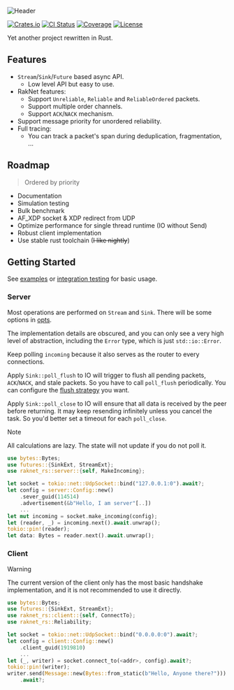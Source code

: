 ![Header](https://capsule-render.vercel.app/api?type=Waving&color=timeGradient&height=300&animation=fadeIn&section=header&text=raknet-rs&fontSize=90&fontAlignY=45)

[![Crates.io](https://img.shields.io/crates/v/raknet-rs.svg?style=flat-square&logo=rust)](https://crates.io/crates/raknet-rs)
[![CI Status](https://img.shields.io/github/actions/workflow/status/MemoriesOfTime/raknet-rs/ci.yml?style=flat-square&logo=github)](https://github.com/MemoriesOfTime/raknet-rs/actions)
[![Coverage](https://img.shields.io/codecov/c/github/MemoriesOfTime/raknet-rs?style=flat-square&logo=codecov)](https://app.codecov.io/github/MemoriesOfTime/raknet-rs)
[![License](https://img.shields.io/crates/l/raknet-rs?style=flat-square)](https://github.com/MemoriesOfTime/raknet-rs/blob/master/LICENSE)

Yet another project rewritten in Rust.

## Features

- `Stream`/`Sink`/`Future` based async API.
  - Low level API but easy to use.
- RakNet features:
  - Support `Unreliable`, `Reliable` and `ReliableOrdered` packets.
  - Support multiple order channels.
  - Support `ACK`/`NACK` mechanism.
- Support message priority for unordered reliability.
- Full tracing:
  - You can track a packet's span during deduplication, fragmentation, ...

## Roadmap

> Ordered by priority

- Documentation
- Simulation testing
- Bulk benchmark
- AF_XDP socket & XDP redirect from UDP
- Optimize performance for single thread runtime (IO without Send)
- Robust client implementation
- Use stable rust toolchain (~~I like nightly~~)

## Getting Started

See [examples](examples/) or [integration testing](src/tests.rs) for basic usage.

### Server

Most operations are performed on `Stream` and `Sink`. There will be some options in [opts](src/opts.rs).

The implementation details are obscured, and you can only see a very high level of abstraction, including the `Error` type, which is just `std::io::Error`.

Keep polling `incoming` because it also serves as the router to every connections.

Apply `Sink::poll_flush` to IO will trigger to flush all pending packets, `ACK`/`NACK`, and stale packets. So you have to call `poll_flush` periodically. You can configure the [flush strategy](src/opts.rs) you want.

Apply `Sink::poll_close` to IO will ensure that all data is received by the peer before returning. It may keep resending infinitely unless you cancel the task. So you'd better set a timeout for each `poll_close`.

> [!NOTE]
> All calculations are lazy. The state will not update if you do not poll it.

```rust
use bytes::Bytes;
use futures::{SinkExt, StreamExt};
use raknet_rs::server::{self, MakeIncoming};

let socket = tokio::net::UdpSocket::bind("127.0.0.1:0").await?;
let config = server::Config::new()
    .sever_guid(114514)
    .advertisement(&b"Hello, I am server"[..])
    ...
let mut incoming = socket.make_incoming(config);
let (reader, _) = incoming.next().await.unwrap();
tokio::pin!(reader);
let data: Bytes = reader.next().await.unwrap();
```

### Client

> [!WARNING]
> The current version of the client only has the most basic handshake implementation, and it is not recommended to use it directly.

```rust
use bytes::Bytes;
use futures::{SinkExt, StreamExt};
use raknet_rs::client::{self, ConnectTo};
use raknet_rs::Reliability;

let socket = tokio::net::UdpSocket::bind("0.0.0.0:0").await?;
let config = client::Config::new()
    .client_guid(1919810)
    ...
let (_, writer) = socket.connect_to(<addr>, config).await?;
tokio::pin!(writer);
writer.send(Message::new(Bytes::from_static(b"Hello, Anyone there?")))
    .await?;
```
